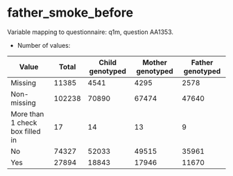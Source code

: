 # father_smoke_before
Variable mapping to questionnaire: q1m, question AA1353.
- Number of values:

| Value | Total | Child genotyped | Mother genotyped | Father genotyped |
| ----- | ----- | --------------- | ---------------- | ---------------- |
| Missing | 11385 | 4541 | 4295 | 2578 |
| Non-missing | 102238 | 70890 | 67474 | 47640 |
| More than 1 check box filled in | 17 | 14 | 13 |9 |
| No | 74327 | 52033 | 49515 |35961 |
| Yes | 27894 | 18843 | 17946 |11670 |



